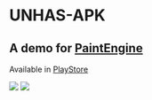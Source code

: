 # UNHAS-APK

## A demo for [PaintEngine](https://github.com/jmgk77/PAINTENGINE)

Available in [PlayStore](https://play.google.com/store/apps/details?id=unhas.br.com.jmgk&hl=en)

![](https://lh3.googleusercontent.com/Spw6SFNgJdgTc-Bc-MyaoIn0AhhYxByHehbNHmx3pV4owed4L_bJoiS776tZJ1mmhg=w720-h310)
![](https://lh3.googleusercontent.com/btEBZcfMMc3GUNHKN8Uh7_-T6By8-DSz7FXq3k1TNSlKjHABXEKoxQAxS7EfA-4pVQ=w720-h310)